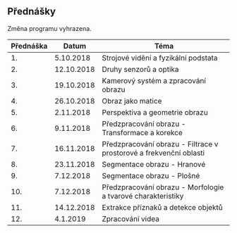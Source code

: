 ## Přednášky

Změna programu vyhrazena.

| Přednáška | Datum      | Téma                                                         |
| --------- | ---------- | ------------------------------------------------------------ |
| 1.        | 5.10.2018  | Strojové vidění a fyzikální podstata                         |
| 2.        | 12.10.2018 | Druhy senzorů a optika                                       |
| 3.        | 19.10.2018 | Kamerový systém a zpracování obrazu                          |
| 4.        | 26.10.2018 | Obraz jako matice                                            |
| 5.        | 2.11.2018  | Perspektiva a geometrie obrazu                               |
| 6.        | 9.11.2018  | Předzpracování obrazu - Transformace a korekce               |
| 7.        | 16.11.2018 | Předzpracování obrazu - Filtrace v prostorové a frekvenční oblasti |
| 8.        | 23.11.2018 | Segmentace obrazu - Hranové                                  |
| 9.        | 7.12.2018  | Segmentace obrazu - Plošné                                   |
| 10.       | 7.12.2018  | Předzpracování obrazu - Morfologie a tvarové charakteristiky |
| 11.       | 14.12.2018 | Extrakce příznaků a detekce objektů                          |
| 12.       | 4.1.2019   | Zpracování videa                                             |

